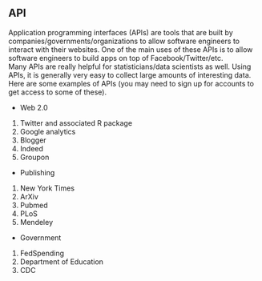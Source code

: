 ## API
Application programming interfaces (APIs) are tools that are built by companies/governments/organizations to allow software engineers to interact with their websites. One of the main uses of these APIs is to allow software engineers to build apps on top of Facebook/Twitter/etc. <br>
Many APIs are really helpful for statisticians/data scientists as well. Using APIs, it is generally very easy to collect large amounts of interesting data. Here are some examples of APIs (you may need to sign up for accounts to get access to some of these).<br>

- Web 2.0
1. Twitter and associated R package
2. Google analytics
3. Blogger
4. Indeed
5. Groupon

- Publishing
1. New York Times
2. ArXiv
3. Pubmed
4. PLoS
5. Mendeley

- Government
1. FedSpending 
2. Department of Education
3. CDC
